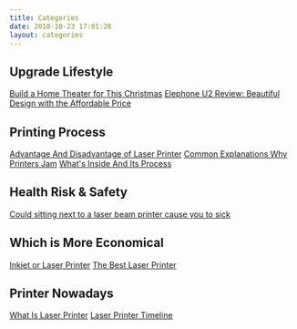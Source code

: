 ```yaml
---
title: Categories
date: 2018-10-23 17:01:28
layout: categories
---
```


## Upgrade Lifestyle
<a href="/build-a-home-theater-for-this-christmas.html">Build a Home Theater for This Christmas</a>
<a href="/elephone-u2-review-beautiful-design-with-the-affordable-price.html">Elephone U2 Review: Beautiful Design with the Affordable Price</a>

## Printing Process

<a href="/advantage-and-disadvantage-of-laser-printer.html">Advantage And Disadvantage of Laser Printer</a>
<a href="/common-explanations-why-printers-jam.html">Common Explanations Why Printers Jam</a>
<a href="/what's-inside-and-its-process.html">What's Inside And Its Process</a>

## Health Risk & Safety

<a href="/could-sitting-next-to-a-laser-beam-printer-cause-you-to-sick.html">Could sitting next to a laser beam printer cause you to sick</a>

## Which is More Economical

<a href="/inkjet-or-laser-printer.html">Inkjet or Laser Printer</a>
<a href="/the-best-laser-printer.html">The Best Laser Printer</a>

## Printer Nowadays

<a href="/what-is-laser-printer.html">What Is Laser Printer</a>
<a href="/laser-printer-timeline.html">Laser Printer Timeline</a>
